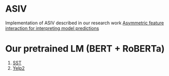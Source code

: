 # ASIV
Implementation of ASIV described in our research work [Asymmetric feature interaction for interpreting model predictions](https://arxiv.org/abs/2305.07224)



# Our pretrained LM (BERT + RoBERTa)
1. [SST](https://drive.google.com/drive/folders/1HDIUoIqkxACfSPcKHvlgz_m1IiucZMyX?usp=share_link)
2. [Yelp2](https://drive.google.com/drive/folders/1nZ9WOX6m7EsZGTZFeFZmc67N0pofUE20?usp=share_link)
